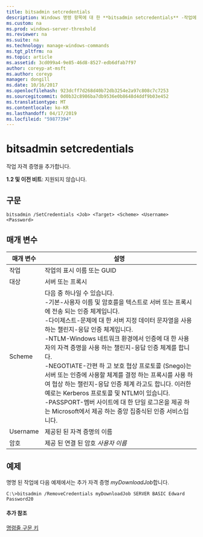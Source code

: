 ```yaml
---
title: bitsadmin setcredentials
description: Windows 명령 항목에 대 한 **bitsadmin setcredentials** -작업에 자격 증명을 추가 합니다.
ms.custom: na
ms.prod: windows-server-threshold
ms.reviewer: na
ms.suite: na
ms.technology: manage-windows-commands
ms.tgt_pltfrm: na
ms.topic: article
ms.assetid: 3cd099a4-9e85-46d8-8527-edb6dfab7f97
author: coreyp-at-msft
ms.author: coreyp
manager: dongill
ms.date: 10/16/2017
ms.openlocfilehash: 923dcff7d268d40b72db3254e2a97c808c7c7253
ms.sourcegitcommit: 0d0b32c8986ba7db9536e0b8648d4ddf9b03e452
ms.translationtype: MT
ms.contentlocale: ko-KR
ms.lasthandoff: 04/17/2019
ms.locfileid: "59877394"
---
```

# <a name="bitsadmin-setcredentials"></a>bitsadmin setcredentials

작업 자격 증명을 추가합니다.

**1.2 및 이전 비트**: 지원되지 않습니다.

## <a name="syntax"></a>구문

```
bitsadmin /SetCredentials <Job> <Target> <Scheme> <Username> <Password>
```

## <a name="parameters"></a>매개 변수

|매개 변수|설명|
|---------|-----------|
|작업|작업의 표시 이름 또는 GUID|
|대상|서버 또는 프록시|
|Scheme|다음 중 하나일 수 있습니다.</br>-기본-사용자 이름 및 암호를을 텍스트로 서버 또는 프록시에 전송 되는 인증 체계입니다.</br>-다이제스트-문제에 대 한 서버 지정 데이터 문자열을 사용 하는 챌린지-응답 인증 체계입니다.</br>-NTLM-Windows 네트워크 환경에서 인증에 대 한 사용자의 자격 증명을 사용 하는 챌린지-응답 인증 체계를 합니다.</br>-NEGOTIATE-간편 하 고 보호 협상 프로토콜 (Snego)는 서버 또는 인증에 사용할 체계를 결정 하는 프록시를 사용 하 여 협상 하는 챌린지-응답 인증 체계 라고도 합니다. 이러한 예로는 Kerberos 프로토콜 및 NTLM이 있습니다.</br>-PASSPORT-멤버 사이트에 대 한 단일 로그온을 제공 하는 Microsoft에서 제공 하는 중앙 집중식된 인증 서비스입니다.|
|Username|제공된 된 자격 증명의 이름|
|암호|제공 된 연결 된 암호 *사용자 이름*|

## <a name="BKMK_examples"></a>예제

명명 된 작업에 다음 예제에서는 추가 자격 증명 *myDownloadJob*합니다.
```
C:\>bitsadmin /RemoveCredentials myDownloadJob SERVER BASIC Edward Password20
```

#### <a name="additional-references"></a>추가 참조

[명령줄 구문 키](command-line-syntax-key.md)